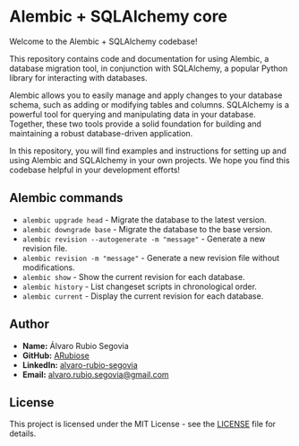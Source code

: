 # Alembic + SQLAlchemy core
Welcome to the Alembic + SQLAlchemy codebase!

This repository contains code and documentation for using Alembic, a database migration tool, in conjunction with SQLAlchemy, a popular Python library for interacting with databases.

Alembic allows you to easily manage and apply changes to your database schema, such as adding or modifying tables and columns. SQLAlchemy is a powerful tool for querying and manipulating data in your database. Together, these two tools provide a solid foundation for building and maintaining a robust database-driven application.

In this repository, you will find examples and instructions for setting up and using Alembic and SQLAlchemy in your own projects. We hope you find this codebase helpful in your development efforts!

## Alembic commands
  * `alembic upgrade head` - Migrate the database to the latest version.
  * `alembic downgrade base` - Migrate the database to the base version.
  * `alembic revision --autogenerate -m "message"` - Generate a new revision file.
  * `alembic revision -m "message"` - Generate a new revision file without modifications.
  * `alembic show` - Show the current revision for each database.
  * `alembic history` - List changeset scripts in chronological order.
  * `alembic current` - Display the current revision for each database.

## Author
- **Name:** Álvaro Rubio Segovia
- **GitHub:** [ARubiose](https://github.com/ARubiose)
- **LinkedIn:** [alvaro-rubio-segovia](https://www.linkedin.com/in/alvaro-rubio-segovia/)
- **Email:** alvaro.rubio.segovia@gmail.com

## License
This project is licensed under the MIT License - see the [LICENSE](https://opensource.org/licenses/MIT) file for details.